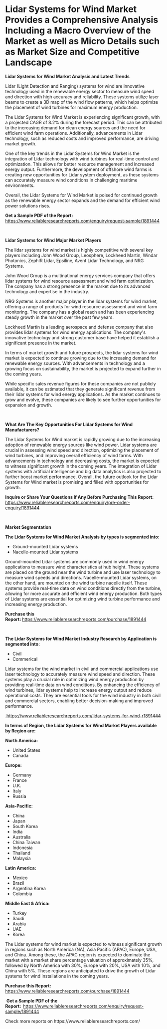 <p><h1>Lidar Systems for Wind Market Provides a Comprehensive Analysis Including a Macro Overview of the Market as well as Micro Details such as Market Size and Competitive Landscape</h1></p><p><strong>Lidar Systems for Wind Market Analysis and Latest Trends</strong></p>
<p><p>Lidar (Light Detection and Ranging) systems for wind are innovative technology used in the renewable energy sector to measure wind speed and direction with high accuracy and reliability. These systems utilize laser beams to create a 3D map of the wind flow patterns, which helps optimize the placement of wind turbines for maximum energy production.</p><p>The Lidar Systems for Wind Market is experiencing significant growth, with a projected CAGR of 8.2% during the forecast period. This can be attributed to the increasing demand for clean energy sources and the need for efficient wind farm operations. Additionally, advancements in Lidar technology, such as reduced costs and improved performance, are driving market growth.</p><p>One of the key trends in the Lidar Systems for Wind Market is the integration of Lidar technology with wind turbines for real-time control and optimization. This allows for better resource management and increased energy output. Furthermore, the development of offshore wind farms is creating new opportunities for Lidar system deployment, as these systems can accurately measure wind conditions in challenging maritime environments.</p><p>Overall, the Lidar Systems for Wind Market is poised for continued growth as the renewable energy sector expands and the demand for efficient wind power solutions rises.</p></p>
<p><strong>Get a Sample PDF of the Report:&nbsp;</strong> <a href="https://www.reliableresearchreports.com/enquiry/request-sample/1891444">https://www.reliableresearchreports.com/enquiry/request-sample/1891444</a></p>
<p>&nbsp;</p>
<p><strong>Lidar Systems for Wind Major Market Players</strong></p>
<p><p>The lidar systems for wind market is highly competitive with several key players including John Wood Group, Leosphere, Lockheed Martin, Windar Photonics, ZephIR Lidar, Epsiline, Avent Lidar Technology, and NRG Systems. </p><p>John Wood Group is a multinational energy services company that offers lidar systems for wind resource assessment and wind farm optimization. The company has a strong presence in the market due to its advanced technology and expertise in the industry.</p><p>NRG Systems is another major player in the lidar systems for wind market, offering a range of products for wind resource assessment and wind farm monitoring. The company has a global reach and has been experiencing steady growth in the market over the past few years.</p><p>Lockheed Martin is a leading aerospace and defense company that also provides lidar systems for wind energy applications. The company's innovative technology and strong customer base have helped it establish a significant presence in the market.</p><p>In terms of market growth and future prospects, the lidar systems for wind market is expected to continue growing due to the increasing demand for renewable energy sources. With advancements in technology and a growing focus on sustainability, the market is projected to expand further in the coming years.</p><p>While specific sales revenue figures for these companies are not publicly available, it can be estimated that they generate significant revenue from their lidar systems for wind energy applications. As the market continues to grow and evolve, these companies are likely to see further opportunities for expansion and growth.</p></p>
<p>&nbsp;</p>
<p><strong>What Are The Key Opportunities For Lidar Systems for Wind Manufacturers?</strong></p>
<p><p>The Lidar Systems for Wind market is rapidly growing due to the increasing adoption of renewable energy sources like wind power. Lidar systems are crucial in assessing wind speed and direction, optimizing the placement of wind turbines, and improving overall efficiency of wind farms. With advancements in technology and decreasing costs, the market is expected to witness significant growth in the coming years. The integration of Lidar systems with artificial intelligence and big data analytics is also projected to further boost market performance. Overall, the future outlook for the Lidar Systems for Wind market is promising and filled with opportunities for growth.</p></p>
<p><strong>Inquire or Share Your Questions If Any Before Purchasing This Report:</strong> <a href="https://www.reliableresearchreports.com/enquiry/pre-order-enquiry/1891444">https://www.reliableresearchreports.com/enquiry/pre-order-enquiry/1891444</a></p>
<p>&nbsp;</p>
<p><strong>Market Segmentation</strong></p>
<p><strong>The Lidar Systems for Wind Market Analysis by types is segmented into:</strong></p>
<p><ul><li>Ground-mounted Lidar systems</li><li>Nacelle-mounted Lidar systems</li></ul></p>
<p><p>Ground-mounted Lidar systems are commonly used in wind energy applications to measure wind characteristics at hub height. These systems are placed on the ground near the wind turbine and use laser technology to measure wind speeds and directions. Nacelle-mounted Lidar systems, on the other hand, are mounted on the wind turbine nacelle itself. These systems provide real-time data on wind conditions directly from the turbine, allowing for more accurate and efficient wind energy production. Both types of Lidar systems are essential for optimizing wind turbine performance and increasing energy production.</p></p>
<p><strong>Purchase this Report:&nbsp;</strong><a href="https://www.reliableresearchreports.com/purchase/1891444">https://www.reliableresearchreports.com/purchase/1891444</a></p>
<p>&nbsp;</p>
<p><strong>The Lidar Systems for Wind Market Industry Research by Application is segmented into:</strong></p>
<p><ul><li>Civil</li><li>Commerical</li></ul></p>
<p><p>Lidar systems for the wind market in civil and commercial applications use laser technology to accurately measure wind speed and direction. These systems play a crucial role in optimizing wind energy production by providing real-time data on wind conditions. By enhancing the efficiency of wind turbines, lidar systems help to increase energy output and reduce operational costs. They are essential tools for the wind industry in both civil and commercial sectors, enabling better decision-making and improved performance.</p></p>
<p><a href="https://www.reliableresearchreports.com/lidar-systems-for-wind-r1891444">&nbsp;https://www.reliableresearchreports.com/lidar-systems-for-wind-r1891444</a></p>
<p><strong>In terms of Region, the Lidar Systems for Wind Market Players available by Region are:</strong></p>
<p>
    <p> <strong> North America: </strong>
        <ul>
            <li>United States</li>
            <li>Canada</li>
        </ul>
        </p> 
    <p> <strong> Europe: </strong>
        <ul>
            <li>Germany</li>
            <li>France</li>
            <li>U.K.</li>
            <li>Italy</li>
            <li>Russia</li>
        </ul>
        </p> 
    <p> <strong> Asia-Pacific: </strong>
        <ul>
            <li>China</li>
            <li>Japan</li>
            <li>South Korea</li>
            <li>India</li>
            <li>Australia</li>
            <li>China Taiwan</li>
            <li>Indonesia</li>
            <li>Thailand</li>
            <li>Malaysia</li>
        </ul>
        </p> 
    <p> <strong> Latin America: </strong>
        <ul>
            <li>Mexico</li>
            <li>Brazil</li>
            <li>Argentina Korea</li>
            <li>Colombia</li>
        </ul>
        </p> 
    <p> <strong> Middle East & Africa: </strong>
        <ul>
            <li>Turkey</li>
            <li>Saudi</li>
            <li>Arabia</li>
            <li>UAE</li>
            <li>Korea</li>
        </ul>
    </p>
    </p>
<p><p>The Lidar systems for wind market is expected to witness significant growth in regions such as North America (NA), Asia Pacific (APAC), Europe, USA, and China. Among these, the APAC region is expected to dominate the market with a market share percentage valuation of approximately 35%, followed by North America with 30%, Europe with 20%, USA with 10%, and China with 5%. These regions are anticipated to drive the growth of Lidar systems for wind installations in the coming years.</p></p>
<p><strong>Purchase this Report: </strong><a href="https://www.reliableresearchreports.com/purchase/1891444">https://www.reliableresearchreports.com/purchase/1891444</a></p>
<p>&nbsp;<strong>Get a Sample PDF of the Report:&nbsp;&nbsp;</strong><a href="https://www.reliableresearchreports.com/enquiry/request-sample/1891444">https://www.reliableresearchreports.com/enquiry/request-sample/1891444</a></p>
<p><strong></strong></p>
<p>Check more reports on https://www.reliableresearchreports.com/</p>